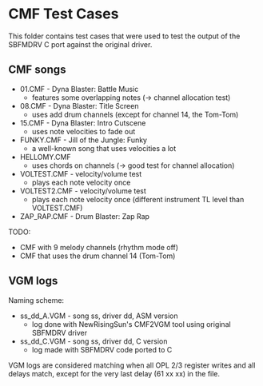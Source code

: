 # CMF Test Cases

This folder contains test cases that were used to test the output of the SBFMDRV C port against the original driver.


## CMF songs

- 01.CMF - Dyna Blaster: Battle Music
	- features some overlapping notes (-> channel allocation test)
- 08.CMF - Dyna Blaster: Title Screen
	- uses add drum channels (except for channel 14, the Tom-Tom)
- 15.CMF - Dyna Blaster: Intro Cutscene
	- uses note velocities to fade out
- FUNKY.CMF - Jill of the Jungle: Funky
	- a well-known song that uses velocities a lot
- HELLOMY.CMF
	- uses chords on channels (-> good test for channel allocation)
- VOLTEST.CMF - velocity/volume test
	- plays each note velocity once
- VOLTEST2.CMF - velocity/volume test
	- plays each note velocity once (different instrument TL level than VOLTEST.CMF)
- ZAP_RAP.CMF - Drum Blaster: Zap Rap

TODO:
- CMF with 9 melody channels (rhythm mode off)
- CMF that uses the drum channel 14 (Tom-Tom)


## VGM logs

Naming scheme:

- ss_dd_A.VGM - song ss, driver dd, ASM version
	- log done with NewRisingSun's CMF2VGM tool using original SBFMDRV driver
- ss_dd_C.VGM - song ss, driver dd, C version
	- log made with SBFMDRV code ported to C

VGM logs are considered matching when all OPL 2/3 register writes and all delays match, except for the very last delay (61 xx xx) in the file.
